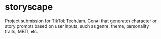 # storyscape
Project submission for TikTok TechJam.
GenAI that generates character or story prompts based on user inputs, such as genre, theme, personality traits, MBTI, etc.
